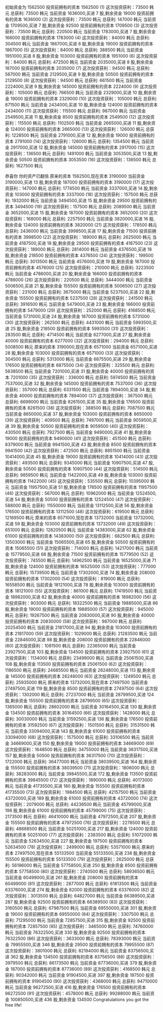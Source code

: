 初始资金为 1562500
投资前拥有的资本 1562500
(1) 这次投资获利：73500 韩元 总获利: 73500 韩元
当前资金 1636000,买进 7 股,剩余资金 19000
投资前拥有的资本 1636000
(2) 这次投资获利：73500 韩元 总获利: 147000 韩元
当前资金 1709500,买进 7 股,剩余资金 92500
投资前拥有的资本 1709500
(3) 这次投资获利：73500 韩元 总获利: 220500 韩元
当前资金 1783000,买进 7 股,剩余资金 166000
投资前拥有的资本 1783000
(4) 这次投资获利：84000 韩元 总获利: 304500 韩元
当前资金 1867000,买进 8 股,剩余资金 19000
投资前拥有的资本 1867000
(5) 这次投资获利：84000 韩元 总获利: 388500 韩元
当前资金 1951000,买进 8 股,剩余资金 103000
投资前拥有的资本 1951000
(6) 这次投资获利：84000 韩元 总获利: 472500 韩元
当前资金 2035000,买进 8 股,剩余资金 187000
投资前拥有的资本 2035000
(7) 这次投资获利：94500 韩元 总获利: 567000 韩元
当前资金 2129500,买进 9 股,剩余资金 50500
投资前拥有的资本 2129500
(8) 这次投资获利：94500 韩元 总获利: 661500 韩元
当前资金 2224000,买进 9 股,剩余资金 145000
投资前拥有的资本 2224000
(9) 这次投资获利：105000 韩元 总获利: 766500 韩元
当前资金 2329000,买进 10 股,剩余资金 19000
投资前拥有的资本 2329000
(10) 这次投资获利：105000 韩元 总获利: 871500 韩元
当前资金 2434000,买进 10 股,剩余资金 124000
投资前拥有的资本 2434000
(11) 这次投资获利：115500 韩元 总获利: 987000 韩元
当前资金 2549500,买进 11 股,剩余资金 8500
投资前拥有的资本 2549500
(12) 这次投资获利：115500 韩元 总获利: 1102500 韩元
当前资金 2665000,买进 11 股,剩余资金 124000
投资前拥有的资本 2665000
(13) 这次投资获利：126000 韩元 总获利: 1228500 韩元
当前资金 2791000,买进 12 股,剩余资金 19000
投资前拥有的资本 2791000
(14) 这次投资获利：126000 韩元 总获利: 1354500 韩元
当前资金 2917000,买进 12 股,剩余资金 145000
投资前拥有的资本 2917000
(15) 这次投资获利：136500 韩元 总获利: 1491000 韩元
当前资金 3053500,买进 13 股,剩余资金 50500
投资前拥有的资本 3053500
(16) 这次投资获利：136500 韩元 总获利: 1627500 韩元

恭喜你 你的资产已翻倍
 原来的资本 1562500,现在资本 3190000
当前资金 3190000,买进 13 股,剩余资金 187000
投资前拥有的资本 3190000
(17) 这次投资获利：147000 韩元 总获利: 1774500 韩元
当前资金 3337000,买进 14 股,剩余资金 103000
投资前拥有的资本 3337000
(18) 这次投资获利：157500 韩元 总获利: 1932000 韩元
当前资金 3494500,买进 15 股,剩余资金 29500
投资前拥有的资本 3494500
(19) 这次投资获利：157500 韩元 总获利: 2089500 韩元
当前资金 3652000,买进 15 股,剩余资金 187000
投资前拥有的资本 3652000
(20) 这次投资获利：168000 韩元 总获利: 2257500 韩元
当前资金 3820000,买进 16 股,剩余资金 124000
投资前拥有的资本 3820000
(21) 这次投资获利：178500 韩元 总获利: 2436000 韩元
当前资金 3998500,买进 17 股,剩余资金 71500
投资前拥有的资本 3998500
(22) 这次投资获利：189000 韩元 总获利: 2625000 韩元
当前资金 4187500,买进 18 股,剩余资金 29500
投资前拥有的资本 4187500
(23) 这次投资获利：189000 韩元 总获利: 2814000 韩元
当前资金 4376500,买进 18 股,剩余资金 218500
投资前拥有的资本 4376500
(24) 这次投资获利：199500 韩元 总获利: 3013500 韩元
当前资金 4576000,买进 19 股,剩余资金 187000
投资前拥有的资本 4576000
(25) 这次投资获利：210000 韩元 总获利: 3223500 韩元
当前资金 4786000,买进 20 股,剩余资金 166000
投资前拥有的资本 4786000
(26) 这次投资获利：220500 韩元 总获利: 3444000 韩元
当前资金 5006500,买进 21 股,剩余资金 155500
投资前拥有的资本 5006500
(27) 这次投资获利：231000 韩元 总获利: 3675000 韩元
当前资金 5237500,买进 22 股,剩余资金 155500
投资前拥有的资本 5237500
(28) 这次投资获利：241500 韩元 总获利: 3916500 韩元
当前资金 5479000,买进 23 股,剩余资金 166000
投资前拥有的资本 5479000
(29) 这次投资获利：252000 韩元 总获利: 4168500 韩元
当前资金 5731000,买进 24 股,剩余资金 187000
投资前拥有的资本 5731000
(30) 这次投资获利：262500 韩元 总获利: 4431000 韩元
当前资金 5993500,买进 25 股,剩余资金 218500
投资前拥有的资本 5993500
(31) 这次投资获利：283500 韩元 总获利: 4714500 韩元
当前资金 6277000,买进 27 股,剩余资金 40000
投资前拥有的资本 6277000
(32) 这次投资获利：294000 韩元 总获利: 5008500 韩元
 原来的资本 3190000,现在资本 6571000
当前资金 6571000,买进 28 股,剩余资金 103000
投资前拥有的资本 6571000
(33) 这次投资获利：304500 韩元 总获利: 5313000 韩元
当前资金 6875500,买进 29 股,剩余资金 176500
投资前拥有的资本 6875500
(34) 这次投资获利：325500 韩元 总获利: 5638500 韩元
当前资金 7201000,买进 31 股,剩余资金 40000
投资前拥有的资本 7201000
(35) 这次投资获利：336000 韩元 总获利: 5974500 韩元
当前资金 7537000,买进 32 股,剩余资金 145000
投资前拥有的资本 7537000
(36) 这次投资获利：357000 韩元 总获利: 6331500 韩元
当前资金 7894000,买进 34 股,剩余资金 40000
投资前拥有的资本 7894000
(37) 这次投资获利：367500 韩元 总获利: 6699000 韩元
当前资金 8261500,买进 35 股,剩余资金 176500
投资前拥有的资本 8261500
(38) 这次投资获利：388500 韩元 总获利: 7087500 韩元
当前资金 8650000,买进 37 股,剩余资金 103000
投资前拥有的资本 8650000
(39) 这次投资获利：409500 韩元 总获利: 7497000 韩元
当前资金 9059500,买进 39 股,剩余资金 50500
投资前拥有的资本 9059500
(40) 这次投资获利：430500 韩元 总获利: 7927500 韩元
当前资金 9490000,买进 41 股,剩余资金 19000
投资前拥有的资本 9490000
(41) 这次投资获利：451500 韩元 总获利: 8379000 韩元
当前资金 9941500,买进 43 股,剩余资金 8500
投资前拥有的资本 9941500
(42) 这次投资获利：472500 韩元 总获利: 8851500 韩元
当前资金 10414000,买进 45 股,剩余资金 19000
投资前拥有的资本 10414000
(43) 这次投资获利：493500 韩元 总获利: 9345000 韩元
当前资金 10907500,买进 47 股,剩余资金 50500
投资前拥有的资本 10907500
(44) 这次投资获利：514500 韩元 总获利: 9859500 韩元
当前资金 11422000,买进 49 股,剩余资金 103000
投资前拥有的资本 11422000
(45) 这次投资获利：535500 韩元 总获利: 10395000 韩元
当前资金 11957500,买进 51 股,剩余资金 176500
投资前拥有的资本 11957500
(46) 这次投资获利：567000 韩元 总获利: 10962000 韩元
当前资金 12524500,买进 54 股,剩余资金 50500
投资前拥有的资本 12524500
(47) 这次投资获利：588000 韩元 总获利: 11550000 韩元
当前资金 13112500,买进 56 股,剩余资金 176500
投资前拥有的资本 13112500
(48) 这次投资获利：619500 韩元 总获利: 12169500 韩元
 原来的资本 6571000,现在资本 13732000
当前资金 13732000,买进 59 股,剩余资金 103000
投资前拥有的资本 13732000
(49) 这次投资获利：651000 韩元 总获利: 12820500 韩元
当前资金 14383000,买进 62 股,剩余资金 61000
投资前拥有的资本 14383000
(50) 这次投资获利：682500 韩元 总获利: 13503000 韩元
当前资金 15065500,买进 65 股,剩余资金 50500
投资前拥有的资本 15065500
(51) 这次投资获利：714000 韩元 总获利: 14217000 韩元
当前资金 15779500,买进 68 股,剩余资金 71500
投资前拥有的资本 15779500
(52) 这次投资获利：745500 韩元 总获利: 14962500 韩元
当前资金 16525000,买进 71 股,剩余资金 124000
投资前拥有的资本 16525000
(53) 这次投资获利：777000 韩元 总获利: 15739500 韩元
当前资金 17302000,买进 74 股,剩余资金 208000
投资前拥有的资本 17302000
(54) 这次投资获利：819000 韩元 总获利: 16558500 韩元
当前资金 18121000,买进 78 股,剩余资金 103000
投资前拥有的资本 18121000
(55) 这次投资获利：861000 韩元 总获利: 17419500 韩元
当前资金 18982000,买进 82 股,剩余资金 40000
投资前拥有的资本 18982000
(56) 这次投资获利：903000 韩元 总获利: 18322500 韩元
当前资金 19885000,买进 86 股,剩余资金 19000
投资前拥有的资本 19885000
(57) 这次投资获利：945000 韩元 总获利: 19267500 韩元
当前资金 20830000,买进 90 股,剩余资金 40000
投资前拥有的资本 20830000
(58) 这次投资获利：987000 韩元 总获利: 20254500 韩元
当前资金 21817000,买进 94 股,剩余资金 103000
投资前拥有的资本 21817000
(59) 这次投资获利：1029000 韩元 总获利: 21283500 韩元
当前资金 22846000,买进 98 股,剩余资金 208000
投资前拥有的资本 22846000
(60) 这次投资获利：1081500 韩元 总获利: 22365000 韩元
当前资金 23927500,买进 103 股,剩余资金 134500
投资前拥有的资本 23927500
(61) 这次投资获利：1134000 韩元 总获利: 23499000 韩元
当前资金 25061500,买进 108 股,剩余资金 113500
投资前拥有的资本 25061500
(62) 这次投资获利：1186500 韩元 总获利: 24685500 韩元
当前资金 26248000,买进 113 股,剩余资金 145000
投资前拥有的资本 26248000
(63) 这次投资获利：1249500 韩元 总获利: 25935000 韩元
 原来的资本 13732000,现在资本 27497500
当前资金 27497500,买进 119 股,剩余资金 8500
投资前拥有的资本 27497500
(64) 这次投资获利：1302000 韩元 总获利: 27237000 韩元
当前资金 28799500,买进 124 股,剩余资金 155500
投资前拥有的资本 28799500
(65) 这次投资获利：1365000 韩元 总获利: 28602000 韩元
当前资金 30164500,买进 130 股,剩余资金 134500
投资前拥有的资本 30164500
(66) 这次投资获利：1428000 韩元 总获利: 30030000 韩元
当前资金 31592500,买进 136 股,剩余资金 176500
投资前拥有的资本 31592500
(67) 这次投资获利：1501500 韩元 总获利: 31531500 韩元
当前资金 33094000,买进 143 股,剩余资金 61000
投资前拥有的资本 33094000
(68) 这次投资获利：1575000 韩元 总获利: 33106500 韩元
当前资金 34669000,买进 150 股,剩余资金 19000
投资前拥有的资本 34669000
(69) 这次投资获利：1648500 韩元 总获利: 34755000 韩元
当前资金 36317500,买进 157 股,剩余资金 50500
投资前拥有的资本 36317500
(70) 这次投资获利：1722000 韩元 总获利: 36477000 韩元
当前资金 38039500,买进 164 股,剩余资金 155500
投资前拥有的资本 38039500
(71) 这次投资获利：1806000 韩元 总获利: 38283000 韩元
当前资金 39845500,买进 172 股,剩余资金 113500
投资前拥有的资本 39845500
(72) 这次投资获利：1890000 韩元 总获利: 40173000 韩元
当前资金 41735500,买进 180 股,剩余资金 155500
投资前拥有的资本 41735500
(73) 这次投资获利：1984500 韩元 总获利: 42157500 韩元
当前资金 43720000,买进 189 股,剩余资金 61000
投资前拥有的资本 43720000
(74) 这次投资获利：2079000 韩元 总获利: 44236500 韩元
当前资金 45799000,买进 198 股,剩余资金 61000
投资前拥有的资本 45799000
(75) 这次投资获利：2173500 韩元 总获利: 46410000 韩元
当前资金 47972500,买进 207 股,剩余资金 155500
投资前拥有的资本 47972500
(76) 这次投资获利：2278500 韩元 总获利: 48688500 韩元
当前资金 50251000,买进 217 股,剩余资金 124000
投资前拥有的资本 50251000
(77) 这次投资获利：2383500 韩元 总获利: 51072000 韩元
当前资金 52634500,买进 227 股,剩余资金 197500
投资前拥有的资本 52634500
(78) 这次投资获利：2499000 韩元 总获利: 53571000 韩元
 原来的资本 27497500,现在资本 55133500
当前资金 55133500,买进 238 股,剩余资金 155500
投资前拥有的资本 55133500
(79) 这次投资获利：2625000 韩元 总获利: 56196000 韩元
当前资金 57758500,买进 250 股,剩余资金 8500
投资前拥有的资本 57758500
(80) 这次投资获利：2740500 韩元 总获利: 58936500 韩元
当前资金 60499000,买进 261 股,剩余资金 208000
投资前拥有的资本 60499000
(81) 这次投资获利：2877000 韩元 总获利: 61813500 韩元
当前资金 63376000,买进 274 股,剩余资金 82000
投资前拥有的资本 63376000
(82) 这次投资获利：3013500 韩元 总获利: 64827000 韩元
当前资金 66389500,买进 287 股,剩余资金 92500
投资前拥有的资本 66389500
(83) 这次投资获利：3160500 韩元 总获利: 67987500 韩元
当前资金 69550000,买进 301 股,剩余资金 19000
投资前拥有的资本 69550000
(84) 这次投资获利：3307500 韩元 总获利: 71295000 韩元
当前资金 72857500,买进 315 股,剩余资金 92500
投资前拥有的资本 72857500
(85) 这次投资获利：3465000 韩元 总获利: 74760000 韩元
当前资金 76322500,买进 330 股,剩余资金 92500
投资前拥有的资本 76322500
(86) 这次投资获利：3633000 韩元 总获利: 78393000 韩元
当前资金 79955500,买进 346 股,剩余资金 29500
投资前拥有的资本 79955500
(87) 这次投资获利：3801000 韩元 总获利: 82194000 韩元
当前资金 83756500,买进 362 股,剩余资金 134500
投资前拥有的资本 83756500
(88) 这次投资获利：3979500 韩元 总获利: 86173500 韩元
当前资金 87736000,买进 379 股,剩余资金 187000
投资前拥有的资本 87736000
(89) 这次投资获利：4168500 韩元 总获利: 90342000 韩元
当前资金 91904500,买进 397 股,剩余资金 197500
投资前拥有的资本 91904500
(90) 这次投资获利：4368000 韩元 总获利: 94710000 韩元
当前资金 96272500,买进 416 股,剩余资金 176500
投资前拥有的资本 96272500
(91) 这次投资获利：4578000 韩元 总获利: 99288000 韩元
当前资金 100850500,买进 436 股,剩余资金 134500
Congratulations you got the free life!
